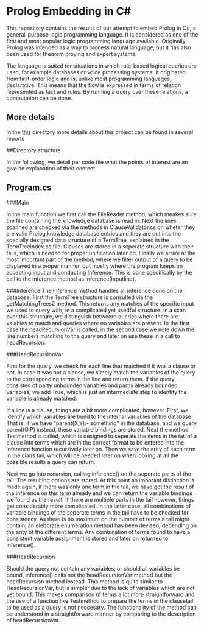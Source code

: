 # Prolog Embedding in C&#35;

This repository contains the results of our attempt to embed Prolog in C#, a general-purpose logic programming language.
It is considered as one of the first and most popular logic programming language available.
Originally Prolog was intended as a way to process natural language, but it has also been used for theorem proving and expert systems.

The language is suited for situations in which rule-based logical queries are used, for example databases or voice processing systems.
It originated from first-order logic and is, unlike most programming languages, declarative.
This means that the flow is expressed in terms of relation represented as fact and rules.
By running a query over these relations, a computation can be done.

## More details
In the <a href="https://github.com/winandr/A8z2hZXB/tree/master/reports" target="_blank">this</a> directory more details about this project can be found in several reports

##Directory structure

In the following, we detail per code file what the points of interest are an give an explanation of their content. 

## Program.cs

###Main

In the main function we first call the FileReader method, which meakes sure the file containing the knowledge database is read in.
Next the lines scanned are checked via the methods in ClauseValidator.cs on wheter they are valid Prolog knowledge database entries and they are put into the specially designed data structure of a TermTree, explained in the TermTreeIndex.cs file.
Clauses are stored in a seperate structure with their tails, which is needed for proper unification later on.
Finally we arrive at the most important part of the method, where we filter output of a query to be displayed in a proper manner, but mostly where the program keeps on accepting input and conducting Inference. This is done specifically by the call to the inference method as inference(inputline).

###Inference
The inference method handles all inference done on the database. First the TermTree structure is consulted via the getMatchingTrees2 method. This returns any matches of the specific input we used to query with, in a complicated yet usedful structure. In a scan over this structure, we distinguish betweern queries where there are vaiables to match and queries where no variables are present. In the first case the headRecursionVar is called, in the second case we note down the line numbers matching to the query and later on use these in a call to headRecursion.

###HeadRecursionVar

First for the query, we check for each line that matched if it was a clause or not. In case it was not a clause, we simply match the variables of the query to the corresponding terms in the line and return them. If the query consisted of party unbounded variables and partly already bounded variables, we add True, which is just an intermediate step to identify the variable is already matched.

If a line is a clause, things are a bit more complicated, however. First, we identify which variables are bund to the internal variables of the database. That is, if we have "parent(X,Y):- something" in the database, and we query parent(O,P) instead, these variable bindings are stored. Next the method Testmethod is called, which is designed to seperate the items in the tail of a clause into terms which are in the correct format to be entered into the inference function recursively later on. Then we save the arity of each term in the claus tail, which will be needed later on when looking at all the possible results a query can return.

Next we go into recursion, calling inference() on the seperate parts of the tail. The resulting options are stored. At this point an imporant distinction is made again, if there was only one term in the tail, we have got the result of the inference on this term already and we can return the variable bindings we found as the result. If there are multiple parts in the tail however, things get considerably more complicated. In the latter case, all combinations of variable bindings of the seperate terms in the tail have to be checked for consistency. As there is no maximum on the number of terms a tail might contain, an eleborate enumeration method has been devised, depending on the arity of the different terms. Any combination of terms found to have a consistent variable assignment is stored and later on returned to inference().

###HeadRecursion

Should the query not contain any variables, or should all variables be bound, inference() calls not the headRecursionVar method but the headRecursion method instead. This method is quite similar to HeadRecursionVar, but is simpler due to the lack of variables which are not yet bound. This makes comparison of terms a lot more straightforward and the use of a function like Testmethod to prepare the terms in the clausetail to be used as a query is not neccesary. The functionality of the method can be understood in a straightforward manner by comparing to the description of headRecursionVar.
